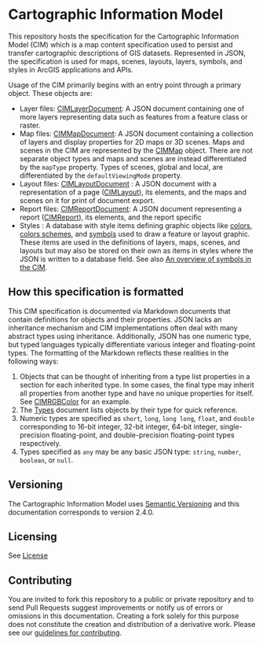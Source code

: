 # Cartographic Information Model

This repository hosts the specification for the Cartographic Information Model (CIM) which is a map content specification used to persist and transfer cartographic descriptions of GIS datasets. Represented in JSON, the specification is used for maps, scenes, layouts, layers, symbols, and styles in ArcGIS applications and APIs.

Usage of the CIM primarily begins with an entry point through a primary object. These objects are:
- Layer files: [CIMLayerDocument](docs/v2/CIMDocument.md#cimlayerdocument): A JSON document containing one of more layers representing data such as features from a feature class or raster.
- Map files: [CIMMapDocument](docs/v2/CIMDocument.md#cimmapdocument): A JSON document containing a collection of layers and display properties for 2D maps or 3D scenes. Maps and scenes in the CIM are represented by the [CIMMap](docs/v2/CIMMap.md#CIMMap) object. There are not separate object types and maps and scenes are instead differentiated by the `mapType` property. Types of scenes, global and local, are differentiated by the `defaultViewingMode` property.
- Layout files: [CIMLayoutDocument](docs/v2/CIMDocument.md#cimlayoutdocument) : A JSON document with a representation of a page ([CIMLayout](docs/v2/CIMLayout.md#cimlayout)), its elements, and the maps and scenes on it for print of document export.
- Report files: [CIMReportDocument](docs/v2/CIMLayout.md#cimreportdocument): A JSON document representing a report ([CIMReport](docs/v2/CIMLayout.md#cimreport)), its elements, and the report specific
- Styles : A database with style items defining graphic objects like [colors](docs/v2/Types.md#color), [colors schemes](docs/v2/Types.md#colorramp), and [symbols](docs/v2/Types.md#symbol) used to draw a feature or layout graphic. These items are used in the definitions of layers, maps, scenes, and layouts but may also be stored on their own as items in styles where the JSON is written to a database field. See also [An overview of symbols in the CIM](docs/v2/Overview-Symbols.md).

## How this specification is formatted
This CIM specification is documented via Markdown documents that contain definitions for objects and their properties. JSON lacks an inheritance mechanism and CIM implementations often deal with many abstract types using inheritance. Additionally, JSON has one numeric type, but typed languages typically differentiate various integer and floating-point types. The formatting of the Markdown reflects these realities in the following ways:
1. Objects that can be thought of inheriting from a type list properties in a section for each inherited type. In some cases, the final type may inherit all properties from another type and have no unique properties for itself. See  [CIMRGBColor](docs/v2/CIMColor.md#CIMRGBColor) for an example.
2. The [Types](docs/v2/Types.md) document lists objects by their type for quick reference.
3. Numeric types are specified as `short`, `long`, `long long`, `float`, and `double` corresponding to 16-bit integer, 32-bit integer, 64-bit integer, single-precision floating-point, and double-precision floating-point types respectively.
4. Types specified as `any` may be any basic JSON type: `string`, `number`, `boolean`, or `null`.

## Versioning

The Cartographic Information Model uses [Semantic Versioning](https://semver.org/) and this documentation corresponds to version 2.4.0.

## Licensing

See [License](License.md)

## Contributing

You are invited to fork this repository to a public or private repository and to send Pull Requests suggest improvements or notify us of errors or omissions in this documentation. Creating a fork solely for this purpose does not constitute the creation and distribution of a derivative work. Please see our [guidelines for  contributing](https://github.com/esri/contributing).
